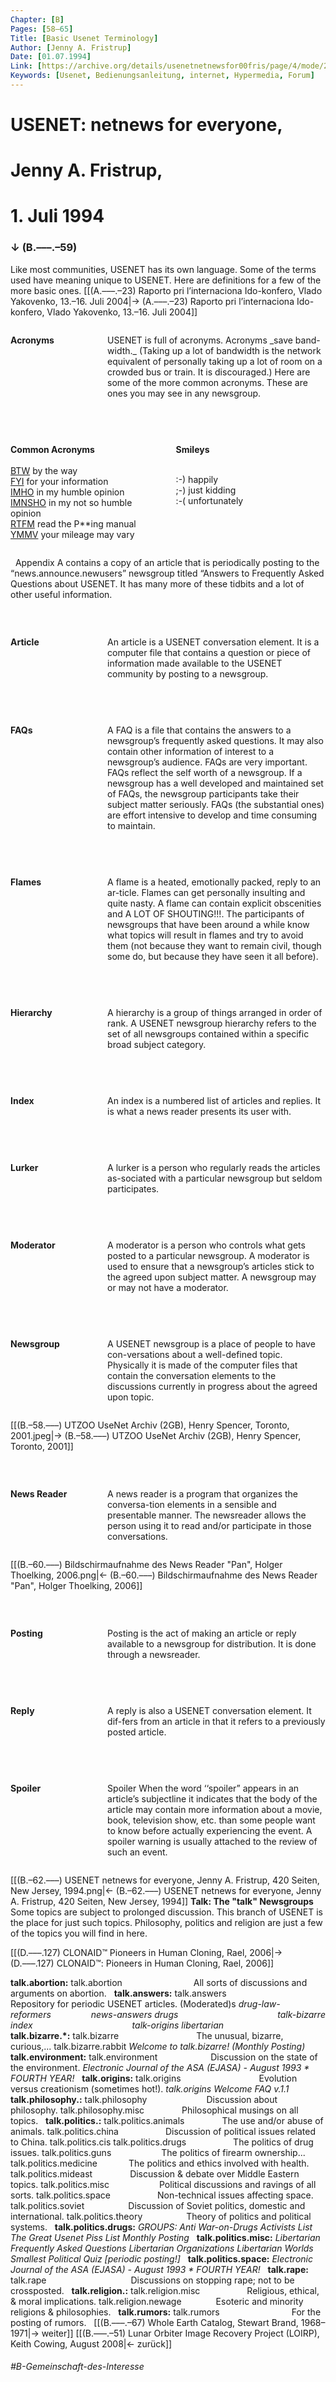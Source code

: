 ```yaml
---
Chapter: [B]
Pages: [58–65]
Title: [Basic Usenet Terminology]
Author: [Jenny A. Fristrup]
Date: [01.07.1994]
Link: [https://archive.org/details/usenetnetnewsfor00fris/page/4/mode/2up?q=talk]
Keywords: [Usenet, Bedienungsanleitung, internet, Hypermedia, Forum]
---
```


# USENET: netnews for everyone, 
# Jenny A. Fristrup, 
# 1. Juli 1994
### ↓ (B.–––.–59)
Like most communities, USENET has its own language. Some of the terms used have meaning unique to USENET. Here are definitions for a few of the more basic ones. [[(A.–––.–23) Raporto pri l’internaciona Ido-konfero, Vlado Yakovenko, 13.–16. Juli 2004|→ (A.–––.–23) Raporto pri l’internaciona Ido-konfero, Vlado Yakovenko, 13.–16. Juli 2004]]
&nbsp;
<div style="width: 100%; display: flex;">
<div style="width: 200px;"> 
<p><strong>Acronyms</strong></p>
</div> 
<div style="width: 450px;"> 
<p>USENET is full of acronyms. Acronyms _save band-width._ (Taking up a lot of bandwidth is the network equivalent of personally taking up a lot of room on a crowded bus or train. It is discouraged.) Here are some of the more common acronyms. These are ones you may see in any newsgroup.</p>
</div>
</div>

&nbsp;
<div style="width: 100%; display: flex;">
<div style="width: 50%; padding-right: 5%"> 
<p><strong>Common Acronyms</strong><br>
<br>
<span style="text-decoration: underline;">BTW</span> by the way<br>
<span style="text-decoration: underline;">FYI</span> for your information<br>
<span style="text-decoration: underline;">IMHO</span> in my humble opinion<br>
<span style="text-decoration: underline;">IMNSHO</span> in my not so humble opinion<br>
<span style="text-decoration: underline;">RTFM</span> read the P**ing manual<br>
<span style="text-decoration: underline;">YMMV</span> your mileage may vary</p>
</div> 
<div style="width: 50%"> 
<p><strong>Smileys</strong><br>
<br>
	<p>
:-) happily<br>
;-) just kidding<br>
:-( unfortunately<br>
</p>
</div>
</div>

&nbsp;
Appendix A contains a copy of an article that is periodically posting to the “news.announce.newusers” newsgroup titled “Answers to Frequently Asked Questions about USENET. It has many more of these tidbits and a lot of other useful information.

&nbsp;
<div style="width: 100%; display: flex;">
<div style="width: 200px;"> 
<p><strong>Article</strong></p>
</div> 
<div style="width: 450px;"> 
<p>An article is a USENET conversation element. It is a computer file that contains a question or piece of information made available to the USENET community by posting to a newsgroup.</p>
</div>
</div>

&nbsp;
<div style="width: 100%; display: flex;">
<div style="width: 200px;"> 
<p><strong>FAQs</strong></p>
</div> 
<div style="width: 450px;"> 
<p>A FAQ is a file that contains the answers to a newsgroup’s frequently asked questions. It may also contain other information of interest to a newsgroup’s audience. FAQs are very important. FAQs reflect the self worth of a newsgroup. If a newsgroup has a well developed and maintained set of FAQs, the newsgroup participants take their subject matter seriously. FAQs (the substantial ones) are effort intensive to develop and time consuming to maintain.</p>
</div>
</div>

&nbsp;
<div style="width: 100%; display: flex;">
<div style="width: 200px;"> 
<p><strong>Flames</strong></p>
</div> 
<div style="width: 450px;"> 
<p>A flame is a heated, emotionally packed, reply to an ar-ticle. Flames can get personally insulting and quite nasty. A flame can contain explicit obscenities and A LOT OF SHOUTING!!!. The participants of newsgroups that have been around a while know what topics will result in flames and try to avoid them (not because they want to remain civil, though some do, but because they have seen it all before).</p>
</div>
</div>

&nbsp;
<div style="width: 100%; display: flex;">
<div style="width: 200px;"> 
<p><strong>Hierarchy</strong></p>
</div> 
<div style="width: 450px;"> 
<p>A hierarchy is a group of things arranged in order of rank. A USENET newsgroup hierarchy refers to the set of all newsgroups contained within a specific broad subject category.</p>
</div>
</div>

&nbsp;
<div style="width: 100%; display: flex;">
<div style="width: 200px;"> 
<p><strong>Index</strong></p>
</div> 
<div style="width: 450px;"> 
<p>An index is a numbered list of articles and replies. It is what a news reader presents its user with.</p>
</div>
</div>

&nbsp;
<div style="width: 100%; display: flex;">
<div style="width: 200px;"> 
<p><strong>Lurker</strong></p>
</div> 
<div style="width: 450px;"> 
<p>A lurker is a person who regularly reads the articles as-sociated with a particular newsgroup but seldom participates.</p>
</div>
</div>

&nbsp;
<div style="width: 100%; display: flex;">
<div style="width: 200px;"> 
<p><strong>Moderator</strong></p>
</div> 
<div style="width: 450px;"> 
<p>A moderator is a person who controls what gets posted to a particular newsgroup. A moderator is used to ensure that a newsgroup’s articles stick to the agreed upon subject matter. A newsgroup may or may not have a moderator.</p>
</div>
</div>

&nbsp;
<div style="width: 100%; display: flex;">
<div style="width: 200px;"> 
<p><strong>Newsgroup</strong></p>
</div> 
<div style="width: 450px;"> 
<p>A USENET newsgroup is a place of people to have con-versations about a well-defined topic. Physically it is made of the computer files that contain the conversation elements to the discussions currently in progress about the agreed upon topic.</p>
</div>
</div>

[[(B.–58.–––) UTZOO UseNet Archiv (2GB), Henry Spencer, Toronto, 2001.jpeg|→ (B.–58.–––) UTZOO UseNet Archiv (2GB), Henry Spencer, Toronto, 2001]]

&nbsp;
<div style="width: 100%; display: flex;">
<div style="width: 200px;"> 
<p><strong>News Reader</strong></p>
</div> 
<div style="width: 450px;"> 
<p>A news reader is a program that organizes the conversa-tion elements in a sensible and presentable manner. The newsreader allows the person using it to read and/or participate in those conversations.</p>
</div>
</div>

[[(B.–60.–––) Bildschirmaufnahme des News Reader "Pan", Holger Thoelking, 2006.png|← (B.–60.–––) Bildschirmaufnahme des News Reader "Pan", Holger Thoelking, 2006]]

&nbsp;
<div style="width: 100%; display: flex;">
<div style="width: 200px;"> 
<p><strong>Posting</strong></p>
</div> 
<div style="width: 450px;"> 
<p>Posting is the act of making an article or reply available to a newsgroup for distribution. It is done through a newsreader.</p>
</div>
</div>

&nbsp;
<div style="width: 100%; display: flex;">
<div style="width: 200px;"> 
<p><strong>Reply</strong></p>
</div> 
<div style="width: 450px;"> 
<p>A reply is also a USENET conversation element. It dif-fers from an article in that it refers to a previously posted article.</p>
</div>
</div>

&nbsp;
<div style="width: 100%; display: flex;">
<div style="width: 200px;"> 
<p><strong>Spoiler</strong></p>
</div> 
<div style="width: 450px;"> 
<p>Spoiler When the word ‘‘spoiler” appears in an article’s subjectline it indicates that the body of the article may contain more information about a movie, book, television show, etc. than some people want to know before actually experiencing the event. A spoiler warning is usually attached to the review of such an event.</p>
</div>
</div>

[[(B.–62.–––) USENET netnews for everyone, Jenny A. Fristrup, 420 Seiten, New Jersey, 1994.png|← (B.–62.–––) USENET netnews for everyone, Jenny A. Fristrup, 420 Seiten, New Jersey, 1994]]
**Talk: The "talk" Newsgroups**
Some topics are subject to prolonged discussion. This branch of USENET is the place for just such topics. Philosophy, politics and religion are just a few of the topics you will find in here.

[[(D.–––.127) CLONAID™ Pioneers in Human Cloning, Rael, 2006|→ (D.–––.127) CLONAID™: Pioneers in Human Cloning, Rael, 2006]]

**talk.abortion:**
<span style="padding-right: 110px;">talk.abortion</span> All sorts of discussions and arguments on abortion.
&nbsp;
**talk.answers:**
<span style="padding-right: 110px;">talk.answers</span> Repository for periodic USENET articles. (Moderated)s
<span style="font-style: italic; padding-right: 60px;">drug-law-reformers</span> <span style="font-style: italic;">news-answers</span>
<span style="font-style: italic; padding-right: 155px;">drugs</span> <span style="font-style: italic;">talk-bizarre</span>
<span style="font-style: italic; padding-right: 155px;">index</span> <span style="font-style: italic;">talk-origins</span>
<span style="font-style: italic; padding-right: 155px;">libertarian</span>
&nbsp;
**talk.bizarre.*:**
<span style=" padding-right: 120px;">talk.bizarre</span> The unusual, bizarre, curious,...
talk.bizarre.rabbit
<span style="font-style: italic;">Welcome to talk.bizarre! (Monthly Posting)</span>
&nbsp;
**talk.environment:**
<span style="padding-right: 85px;">talk.environment</span>Discussion on the state of the environment.
<span style="font-style: italic;">Electronic Journal of the ASA (EJASA) - August 1993 * FOURTH YEAR!</span>
&nbsp;
**talk.origins:**
<span style=" padding-right: 125px;">talk.origins</span>Evolution versus creationism (sometimes hot!).
<span style="font-style: italic;">talk.origins Welcome FAQ v.1.1</span>
&nbsp;
**talk.philosophy.:**
<span style=" padding-right: 95px;">talk.philosophy</span>Discussion about philosophy.
<span style=" padding-right: 60px;">talk.philosophy.misc</span>Philosophical musings on all topics.
&nbsp;
**talk.politics.:**
<span style=" padding-right: 60px;">talk.politics.animals</span>The use and/or abuse of animals.
<span style=" padding-right: 75px;">talk.politics.china</span>Discussion of political issues related to China.
talk.politics.cis
<span style=" padding-right: 75px;">talk.politics.drugs</span>The politics of drug issues.
<span style=" padding-right: 80px;">talk.politics.guns</span>The politics of firearm ownership...
<span style=" padding-right: 50px;">talk.politics.medicine</span>The politics and ethics involved with health.
<span style=" padding-right: 60px;">talk.politics.mideast</span>Discussion & debate over Middle Eastern topics.
<span style=" padding-right: 80px;">talk.politics.misc</span>Political discussions and ravings of all sorts.
<span style=" padding-right: 75px;">talk.politics.space</span>Non-technical issues affecting space.
<span style=" padding-right: 70px;">talk.politics.soviet</span>Discussion of Soviet politics, domestic and international.
<span style=" padding-right: 70px;">talk.politics.theory</span>Theory of politics and political systems.
&nbsp;
**talk.politics.drugs:**
<span style="font-style: italic;">GROUPS: Anti War-on-Drugs Activists List</span>
<span style="font-style: italic;">The Great Usenet Piss List Monthly Posting</span>
&nbsp;
**talk.politics.misc:**
<span style="font-style: italic;">Libertarian Frequently Asked Questions</span>
<span style="font-style: italic;">Libertarian Organizations</span>
<span style="font-style: italic;">Libertarian Worlds Smallest Political Quiz [periodic posting!]</span>
&nbsp;
**talk.politics.space:**
<span style="font-style: italic;">Electronic Journal of the ASA (EJASA) - August 1993 * FOURTH YEAR!</span>
&nbsp;
**talk.rape:**
<span style=" padding-right: 135px;">talk.rape</span>Discussions on stopping rape; not to be crossposted.
&nbsp;
**talk.religion.:**
<span style=" padding-right: 75px;">talk.religion.misc</span>Religious, ethical, & moral implications.
<span style=" padding-right: 55px;">talk.religion.newage</span>Esoteric and minority religions & philosophies.
&nbsp;
**talk.rumors:**
<span style=" padding-right: 115px;">talk.rumors</span>For the posting of rumors.
&nbsp;
[[(B.–––.–67) Whole Earth Catalog, Stewart Brand, 1968–1971|→ weiter]]
[[(B.–––.–51) Lunar Orbiter Image Recovery Project (LOIRP), Keith Cowing, August 2008|← zurück]]
###### #B-Gemeinschaft-des-Interesse